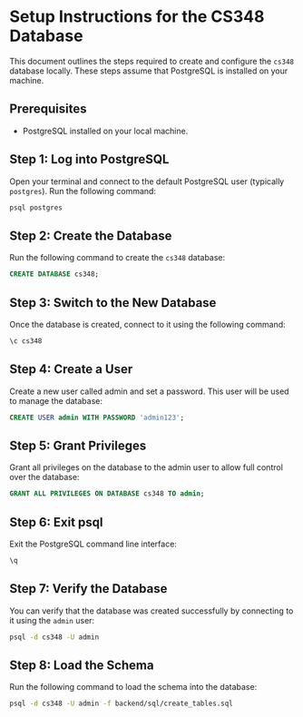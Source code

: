 # Setup Instructions for the CS348 Database

This document outlines the steps required to create and configure the `cs348` database locally. These steps assume that PostgreSQL is installed on your machine.

## Prerequisites

- PostgreSQL installed on your local machine.

## Step 1: Log into PostgreSQL

Open your terminal and connect to the default PostgreSQL user (typically `postgres`). Run the following command:

```bash
psql postgres
```

## Step 2: Create the Database

Run the following command to create the `cs348` database:

```sql
CREATE DATABASE cs348;
```


## Step 3: Switch to the New Database

Once the database is created, connect to it using the following command:

```sql
\c cs348
```

## Step 4: Create a User

Create a new user called admin and set a password. This user will be used to manage the database:

```sql
CREATE USER admin WITH PASSWORD 'admin123';
```

## Step 5: Grant Privileges

Grant all privileges on the database to the admin user to allow full control over the database:

```sql
GRANT ALL PRIVILEGES ON DATABASE cs348 TO admin;
```

## Step 6: Exit psql

Exit the PostgreSQL command line interface:

```sql
\q
```

## Step 7: Verify the Database

You can verify that the database was created successfully by connecting to it using the `admin` user:

```bash
psql -d cs348 -U admin
```

## Step 8: Load the Schema

Run the following command to load the schema into the database:

```bash
psql -d cs348 -U admin -f backend/sql/create_tables.sql
```